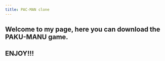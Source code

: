 ```yaml
---
title: PAC-MAN clone
---
```

## Welcome to my page, here you can download the PAKU-MANU game.
## ENJOY!!!
